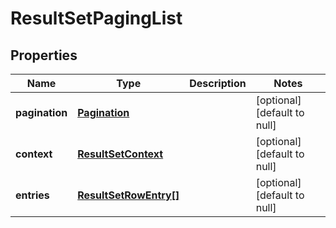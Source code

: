 # ResultSetPagingList

## Properties
Name | Type | Description | Notes
------------ | ------------- | ------------- | -------------
**pagination** | [**Pagination**](Pagination.md) |  | [optional] [default to null]
**context** | [**ResultSetContext**](ResultSetContext.md) |  | [optional] [default to null]
**entries** | [**ResultSetRowEntry[]**](ResultSetRowEntry.md) |  | [optional] [default to null]



